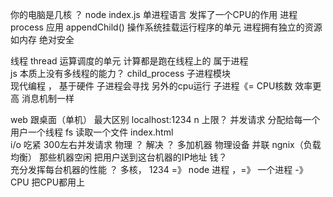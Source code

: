 你的电脑是几核 ？
node index.js  单进程语言 
发挥了一个CPU的作用
进程   process
应用  appendChild()
操作系统挂载运行程序的单元
进程拥有独立的资源  如内存 绝对安全 

线程  thread 
运算调度的单元 计算都是跑在线程上的
  属于进程  
  js  本质上没有多线程的能力？
  child_process 子进程模块  
  现代编程 ， 基于硬件 
  子进程会寻找 另外的cpu运行 
  子进程《= CPU核数
  效率更高   消息机制一样 

web 跟桌面（单机） 最大区别
localhost:1234  n  上限？
并发请求 
分配给每一个用户一个线程  fs 读取一个文件   index.html  
i/o  吃紧  300左右并发请求   物理 
？ 解决 ？ 多加机器  物理设备  并联 
ngnix（负载均衡）  那些机器空闲    把用户送到这台机器的IP地址 
钱？  
充分发挥每台机器的性能 ？ 多核， 
1234 =》 node 进程 ，=》 一个进程   -》 CPU
把CPU都用上  
  